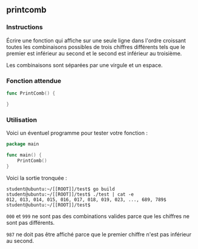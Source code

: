 ## printcomb

### Instructions

Écrire une fonction qui affiche sur une seule ligne dans l'ordre croissant toutes les combinaisons possibles de trois chiffres différents tels que le premier est inférieur au second et le second est inférieur au troisième.

Les combinaisons sont séparées par une virgule et un espace.

### Fonction attendue

```go
func PrintComb() {

}
```

### Utilisation

Voici un éventuel programme pour tester votre fonction :

```go
package main

func main() {
	PrintComb()
}
```

Voici la sortie tronquée :

```console
student@ubuntu:~/[[ROOT]]/test$ go build
student@ubuntu:~/[[ROOT]]/test$ ./test | cat -e
012, 013, 014, 015, 016, 017, 018, 019, 023, ..., 689, 789$
student@ubuntu:~/[[ROOT]]/test$
```

`000` et `999` ne sont pas des combinations valides parce que les chiffres ne sont pas différents.

`987` ne doit pas être affiché parce que le premier chiffre n'est pas inférieur au second.
